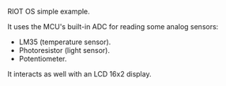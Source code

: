 RIOT OS simple example.

It uses the MCU's built-in ADC for reading some analog sensors:
- LM35 (temperature sensor).
- Photoresistor (light sensor).
- Potentiometer.

It interacts as well with an LCD 16x2 display.
